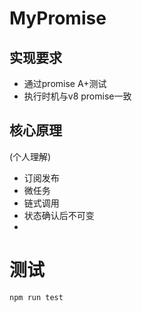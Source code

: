 # MyPromise

## 实现要求

* 通过promise A+测试
* 执行时机与v8 promise一致

## 核心原理

(个人理解)

* 订阅发布
* 微任务
* 链式调用
* 状态确认后不可变
* 
# 测试

```shell
npm run test
```
